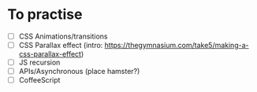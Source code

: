 # To practise
- [ ] CSS Animations/transitions
- [ ] CSS Parallax effect (intro: https://thegymnasium.com/take5/making-a-css-parallax-effect)
- [ ] JS recursion
- [ ] APIs/Asynchronous (place hamster?)
- [ ] CoffeeScript
